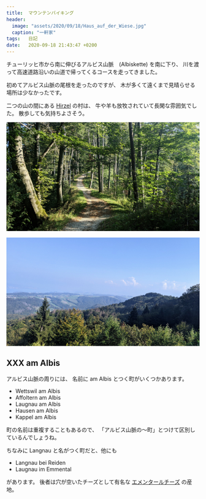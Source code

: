 ```yaml
---
title:  マウンテンバイキング
header:
  image: "assets/2020/09/18/Haus_auf_der_Wiese.jpg"
  caption: "一軒家"
tags:	日記
date:	2020-09-18 21:43:47 +0200
---
```

チューリッヒ市から南に伸びるアルビス山脈　(Albiskette) を南に下り、
川を渡って高速道路沿いの山道で帰ってくるコースを走ってきました。

初めてアルビス山脈の尾根を走ったのですが、
木が多くて遠くまで見晴らせる場所は少なかったです。

二つの山の間にある [Hirzel](https://goo.gl/maps/G22DjSZBsymeapbG9) の村は、
牛や羊も放牧されていて長閑な雰囲気でした。
散歩しても気持ちよさそう。

![](/assets/2020/09/18/Buegeln.jpg)

![](/assets/2020/09/18/Albiskette.jpg)

## XXX am Albis

アルビス山脈の周りには、
名前に am Albis とつく町がいくつかあります。

* Wettswil am Albis
* Affoltern am Albis
* Laugnau am Albis
* Hausen am Albis
* Kappel am Albis

町の名前は重複することもあるので、
「アルビス山脈の〜町」とつけて区別しているんでしょうね。

ちなみに Langnau と名がつく町だと、他にも

* Langnau bei Reiden
* Laugnau im Emmental

があります。
後者は穴が空いたチーズとして有名な [エメンタールチーズ](https://www.meg-snow.com/cheeseclub/knowledge/jiten/term/emmental/) の産地。